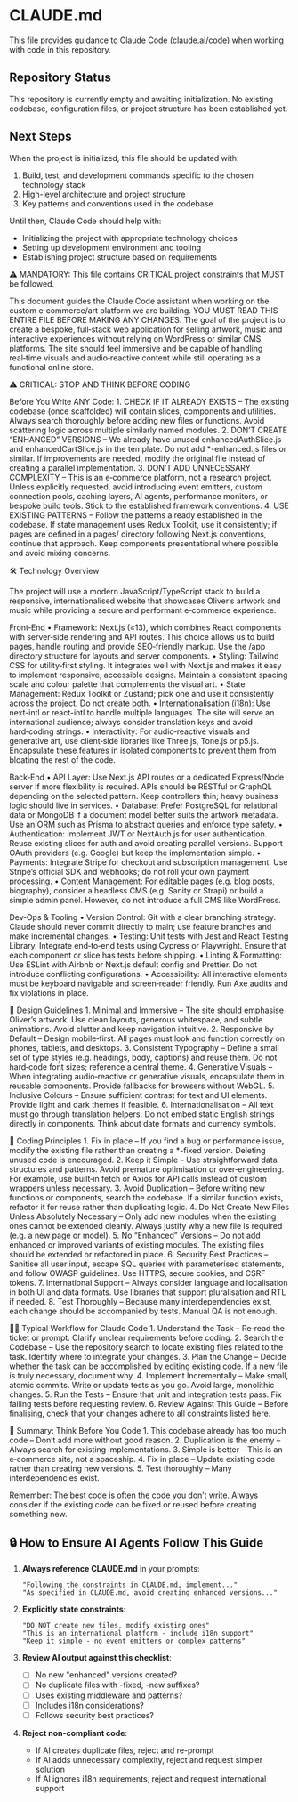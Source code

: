 # CLAUDE.md

This file provides guidance to Claude Code (claude.ai/code) when working with code in this repository.

## Repository Status

This repository is currently empty and awaiting initialization. No existing codebase, configuration files, or project structure has been established yet.

## Next Steps

When the project is initialized, this file should be updated with:
1. Build, test, and development commands specific to the chosen technology stack
2. High-level architecture and project structure
3. Key patterns and conventions used in the codebase

Until then, Claude Code should help with:
- Initializing the project with appropriate technology choices
- Setting up development environment and tooling
- Establishing project structure based on requirements


⚠️ MANDATORY: This file contains CRITICAL project constraints that MUST be followed.

This document guides the Claude Code assistant when working on the custom e‑commerce/art platform we are building. YOU MUST READ THIS ENTIRE FILE BEFORE MAKING ANY CHANGES. The goal of the project is to create a bespoke, full‑stack web application for selling artwork, music and interactive experiences without relying on WordPress or similar CMS platforms. The site should feel immersive and be capable of handling real‑time visuals and audio‑reactive content while still operating as a functional online store.

⚠️ CRITICAL: STOP AND THINK BEFORE CODING

Before You Write ANY Code:
	1.	CHECK IF IT ALREADY EXISTS – The existing codebase (once scaffolded) will contain slices, components and utilities. Always search thoroughly before adding new files or functions. Avoid scattering logic across multiple similarly named modules.
	2.	DON’T CREATE “ENHANCED” VERSIONS – We already have unused enhancedAuthSlice.js and enhancedCartSlice.js in the template. Do not add *-enhanced.js files or similar. If improvements are needed, modify the original file instead of creating a parallel implementation.
	3.	DON’T ADD UNNECESSARY COMPLEXITY – This is an e‑commerce platform, not a research project. Unless explicitly requested, avoid introducing event emitters, custom connection pools, caching layers, AI agents, performance monitors, or bespoke build tools. Stick to the established framework conventions.
	4.	USE EXISTING PATTERNS – Follow the patterns already established in the codebase. If state management uses Redux Toolkit, use it consistently; if pages are defined in a pages/ directory following Next.js conventions, continue that approach. Keep components presentational where possible and avoid mixing concerns.

🛠️ Technology Overview

The project will use a modern JavaScript/TypeScript stack to build a responsive, internationalised website that showcases Oliver’s artwork and music while providing a secure and performant e‑commerce experience.

Front‑End
	•	Framework: Next.js (≥13), which combines React components with server‑side rendering and API routes. This choice allows us to build pages, handle routing and provide SEO‑friendly markup. Use the /app directory structure for layouts and server components.
	•	Styling: Tailwind CSS for utility‑first styling. It integrates well with Next.js and makes it easy to implement responsive, accessible designs. Maintain a consistent spacing scale and colour palette that complements the visual art.
	•	State Management: Redux Toolkit or Zustand; pick one and use it consistently across the project. Do not create both.
	•	Internationalisation (i18n): Use next-intl or react-intl to handle multiple languages. The site will serve an international audience; always consider translation keys and avoid hard‑coding strings.
	•	Interactivity: For audio‑reactive visuals and generative art, use client‑side libraries like Three.js, Tone.js or p5.js. Encapsulate these features in isolated components to prevent them from bloating the rest of the code.

Back‑End
	•	API Layer: Use Next.js API routes or a dedicated Express/Node server if more flexibility is required. APIs should be RESTful or GraphQL depending on the selected pattern. Keep controllers thin; heavy business logic should live in services.
	•	Database: Prefer PostgreSQL for relational data or MongoDB if a document model better suits the artwork metadata. Use an ORM such as Prisma to abstract queries and enforce type safety.
	•	Authentication: Implement JWT or NextAuth.js for user authentication. Reuse existing slices for auth and avoid creating parallel versions. Support OAuth providers (e.g. Google) but keep the implementation simple.
	•	Payments: Integrate Stripe for checkout and subscription management. Use Stripe’s official SDK and webhooks; do not roll your own payment processing.
	•	Content Management: For editable pages (e.g. blog posts, biography), consider a headless CMS (e.g. Sanity or Strapi) or build a simple admin panel. However, do not introduce a full CMS like WordPress.

Dev‑Ops & Tooling
	•	Version Control: Git with a clear branching strategy. Claude should never commit directly to main; use feature branches and make incremental changes.
	•	Testing: Unit tests with Jest and React Testing Library. Integrate end‑to‑end tests using Cypress or Playwright. Ensure that each component or slice has tests before shipping.
	•	Linting & Formatting: Use ESLint with Airbnb or Next.js default config and Prettier. Do not introduce conflicting configurations.
	•	Accessibility: All interactive elements must be keyboard navigable and screen‑reader friendly. Run Axe audits and fix violations in place.

🎨 Design Guidelines
	1.	Minimal and Immersive – The site should emphasise Oliver’s artwork. Use clean layouts, generous whitespace, and subtle animations. Avoid clutter and keep navigation intuitive.
	2.	Responsive by Default – Design mobile‑first. All pages must look and function correctly on phones, tablets, and desktops.
	3.	Consistent Typography – Define a small set of type styles (e.g. headings, body, captions) and reuse them. Do not hard‑code font sizes; reference a central theme.
	4.	Generative Visuals – When integrating audio‑reactive or generative visuals, encapsulate them in reusable components. Provide fallbacks for browsers without WebGL.
	5.	Inclusive Colours – Ensure sufficient contrast for text and UI elements. Provide light and dark themes if feasible.
	6.	Internationalisation – All text must go through translation helpers. Do not embed static English strings directly in components. Think about date formats and currency symbols.

📏 Coding Principles
	1.	Fix in place – If you find a bug or performance issue, modify the existing file rather than creating a *-fixed version. Deleting unused code is encouraged.
	2.	Keep it Simple – Use straightforward data structures and patterns. Avoid premature optimisation or over‑engineering. For example, use built‑in fetch or Axios for API calls instead of custom wrappers unless necessary.
	3.	Avoid Duplication – Before writing new functions or components, search the codebase. If a similar function exists, refactor it for reuse rather than duplicating logic.
	4.	Do Not Create New Files Unless Absolutely Necessary – Only add new modules when the existing ones cannot be extended cleanly. Always justify why a new file is required (e.g. a new page or model).
	5.	No “Enhanced” Versions – Do not add enhanced or improved variants of existing modules. The existing files should be extended or refactored in place.
	6.	Security Best Practices – Sanitise all user input, escape SQL queries with parameterised statements, and follow OWASP guidelines. Use HTTPS, secure cookies, and CSRF tokens.
	7.	International Support – Always consider language and localisation in both UI and data formats. Use libraries that support pluralisation and RTL if needed.
	8.	Test Thoroughly – Because many interdependencies exist, each change should be accompanied by tests. Manual QA is not enough.

👷‍♂️ Typical Workflow for Claude Code
	1.	Understand the Task – Re‑read the ticket or prompt. Clarify unclear requirements before coding.
	2.	Search the Codebase – Use the repository search to locate existing files related to the task. Identify where to integrate your changes.
	3.	Plan the Change – Decide whether the task can be accomplished by editing existing code. If a new file is truly necessary, document why.
	4.	Implement Incrementally – Make small, atomic commits. Write or update tests as you go. Avoid large, monolithic changes.
	5.	Run the Tests – Ensure that unit and integration tests pass. Fix failing tests before requesting review.
	6.	Review Against This Guide – Before finalising, check that your changes adhere to all constraints listed here.

🎯 Summary: Think Before You Code
	1.	This codebase already has too much code – Don’t add more without good reason.
	2.	Duplication is the enemy – Always search for existing implementations.
	3.	Simple is better – This is an e‑commerce site, not a spaceship.
	4.	Fix in place – Update existing code rather than creating new versions.
	5.	Test thoroughly – Many interdependencies exist.

Remember: The best code is often the code you don’t write. Always consider if the existing code can be fixed or reused before creating something new.

## 🔒 How to Ensure AI Agents Follow This Guide

1. **Always reference CLAUDE.md** in your prompts:
   ```
   "Following the constraints in CLAUDE.md, implement..."
   "As specified in CLAUDE.md, avoid creating enhanced versions..."
   ```

2. **Explicitly state constraints**:
   ```
   "DO NOT create new files, modify existing ones"
   "This is an international platform - include i18n support"
   "Keep it simple - no event emitters or complex patterns"
   ```

3. **Review AI output against this checklist**:
   - [ ] No new "enhanced" versions created?
   - [ ] No duplicate files with -fixed, -new suffixes?
   - [ ] Uses existing middleware and patterns?
   - [ ] Includes i18n considerations?
   - [ ] Follows security best practices?

4. **Reject non-compliant code**:
   - If AI creates duplicate files, reject and re-prompt
   - If AI adds unnecessary complexity, reject and request simpler solution
   - If AI ignores i18n requirements, reject and request international support
